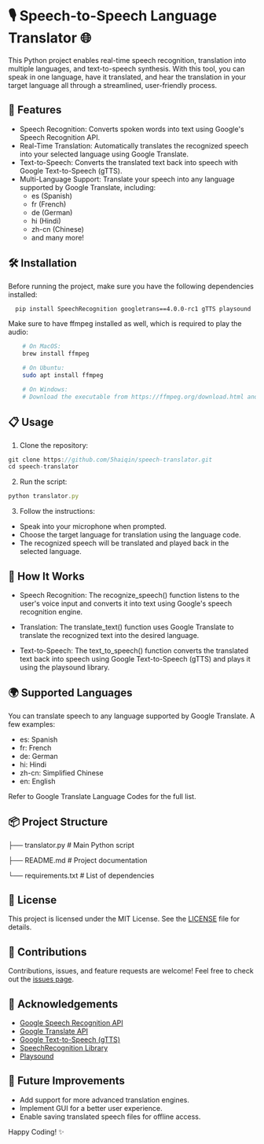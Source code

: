 
# 🎙️ Speech-to-Speech Language Translator 🌐

This Python project enables real-time speech recognition, translation into multiple languages, and text-to-speech synthesis. With this tool, you can speak in one language, have it translated, and hear the translation in your target language all through a streamlined, user-friendly process.


## 🚀 Features

- Speech Recognition: Converts spoken words into text using Google's Speech Recognition API.
- Real-Time Translation: Automatically translates the recognized speech into your selected language using Google Translate.
- Text-to-Speech: Converts the translated text back into speech with Google Text-to-Speech (gTTS).
- Multi-Language Support: Translate your speech into any language supported by Google Translate, including:
  - es (Spanish)
  - fr (French)
  - de (German)
  - hi (Hindi)
  - zh-cn (Chinese)
  - and many more!


## 🛠️ Installation

Before running the project, make sure you have the following dependencies installed:

```bash
  pip install SpeechRecognition googletrans==4.0.0-rc1 gTTS playsound
```

Make sure to have ffmpeg installed as well, which is required to play the audio:

```bash
    # On MacOS:
    brew install ffmpeg

    # On Ubuntu:
    sudo apt install ffmpeg

    # On Windows:
    # Download the executable from https://ffmpeg.org/download.html and add it to your PATH.
```

## 📋 Usage
1. Clone the repository:

```javascript
git clone https://github.com/5haiqin/speech-translator.git
cd speech-translator
```
2. Run the script:

```javascript
python translator.py
```
3. Follow the instructions:
- Speak into your microphone when prompted.
- Choose the target language for translation using the language code.
- The recognized speech will be translated and played back in the selected language.

## 🧠 How It Works

- Speech Recognition: The recognize_speech() function listens to the user's voice input and converts it into text using Google's speech recognition engine.

- Translation: The translate_text() function uses Google Translate to translate the recognized text into the desired language.

- Text-to-Speech: The text_to_speech() function converts the translated text back into speech using Google Text-to-Speech (gTTS) and plays it using the playsound library.

## 🌍 Supported Languages

You can translate speech to any language supported by Google Translate. A few examples:

- es: Spanish
- fr: French
- de: German
- hi: Hindi
- zh-cn: Simplified Chinese
- en: English


Refer to Google Translate Language Codes for the full list.
## 📦 Project Structure

├── translator.py          # Main Python script

├── README.md              # Project documentation

└── requirements.txt       # List of dependencies



## 📝 License

This project is licensed under the MIT License. See the [LICENSE](https://docs.github.com/en/repositories/managing-your-repositorys-settings-and-features/customizing-your-repository/licensing-a-repository) file for details.

## 🤝 Contributions
Contributions, issues, and feature requests are welcome! Feel free to check out the [issues page](https://github.com/5haiqin/speech-translator/issues).




## 🌟 Acknowledgements

 - [Google Speech Recognition API](https://cloud.google.com/speech-to-text/docs/)
 - [Google Translate API](https://github.com/matiassingers/awesome-readme)
 - [Google Text-to-Speech (gTTS)](https://pypi.org/project/gTTS/)
 - [SpeechRecognition Library](https://pypi.org/project/SpeechRecognition/)
 - [Playsound](https://pypi.org/project/playsound/)


## 🎯 Future Improvements

- Add support for more advanced translation engines.
- Implement GUI for a better user experience.
- Enable saving translated speech files for offline access.


 Happy Coding! ✨